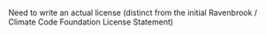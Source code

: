 <TODO>

Need to write an actual license (distinct from the initial Ravenbrook / Climate Code Foundation License Statement)
